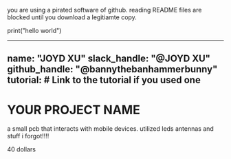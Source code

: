 you are using a pirated software of github. 
reading README files are blocked until you download a legitiamte copy.


print("hello world")

---
name: "JOYD XU"
slack_handle: "@JOYD XU"
github_handle: "@bannythebanhammerbunny"
tutorial: # Link to the tutorial if you used one
---

# YOUR PROJECT NAME

<!-- Describe your board in 2-3 sentences. What are you making? What will it do? -->
a small pcb that interacts with mobile devices.
utilized leds antennas and stuff i forgot!!!!
<!-- How much is it going to cost? -->
40 dollars
<!-- Tell us a little bit about your design process. What were some challenges? What helped? ***Totally optional*** -->
